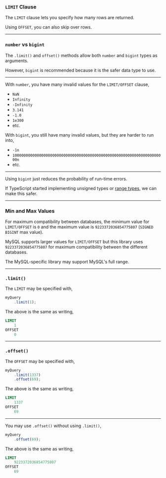 ### `LIMIT` Clause

The `LIMIT` clause lets you specify how many rows are returned.

Using `OFFSET`, you can also skip over rows.

-----

### `number` vs `bigint`

The `.limit()` and `offset()` methods allow both `number` and `bigint` types as arguments.

However, `bigint` is recommended because it is the safer data type to use.

-----

With `number`, you have many invalid values for the `LIMIT/OFFSET` clause,
+ `NaN`
+ `Infinity`
+ `-Infinity`
+ `3.141`
+ `-1.0`
+ `1e300`
+ etc.

With `bigint`, you still have many invalid values, but they are harder to run into,
+ `-1n`
+ `100000000000000000000000000000000000000000000000000000000000000000000n`
+ etc.

-----

Using `bigint` just reduces the probability of run-time errors.

If TypeScript started implementing unsigned types or [range types](https://github.com/microsoft/TypeScript/issues/15480), we can make this safer.

-----

### Min and Max Values

For maximum compatibility between databases, the minimum value for `LIMIT/OFFSET` is `0` and the maximum value is `9223372036854775807` (`SIGNED BIGINT` max value).

MySQL supports larger values for `LIMIT/OFFSET` but this library uses `9223372036854775807` for maximum compatibility between the different databases.

The MySQL-specific library may support MySQL's full range.

-----

### `.limit()`

The `LIMIT` may be specified with,
```ts
myQuery
    .limit(1);
```

The above is the same as writing,
```sql
LIMIT
    1
OFFSET
    0
```

-----

### `.offset()`

The `OFFSET` may be specified with,
```ts
myQuery
    .limit(1337)
    .offset(69);
```

The above is the same as writing,
```sql
LIMIT
    1337
OFFSET
    69
```

-----

You may use `.offset()` without using `.limit()`,
```ts
myQuery
    .offset(69);
```

The above is the same as writing,
```sql
LIMIT
    9223372036854775807
OFFSET
    69
```

